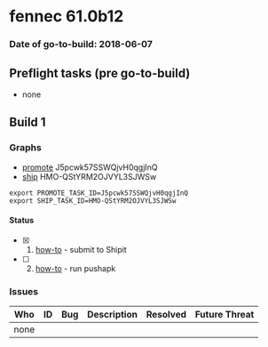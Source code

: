 # fennec 61.0b12

### Date of go-to-build: 2018-06-07

## Preflight tasks (pre go-to-build)
- none

## Build 1  

### Graphs
* [promote](https://tools.taskcluster.net/push-inspector/#/J5pcwk57SSWQjvH0qgjInQ) J5pcwk57SSWQjvH0qgjInQ
* [ship](https://tools.taskcluster.net/push-inspector/#/HMO-QStYRM2OJVYL3SJWSw) HMO-QStYRM2OJVYL3SJWSw
```
export PROMOTE_TASK_ID=J5pcwk57SSWQjvH0qgjInQ
export SHIP_TASK_ID=HMO-QStYRM2OJVYL3SJWSw
```


#### Status
- [x] 1.  [how-to](https://wiki.mozilla.org/Release:Release_Automation_on_Mercurial:Starting_a_Release#Submit_to_Ship_It)  - submit to Shipit
- [ ] 2.  [how-to](https://github.com/mozilla-releng/releasewarrior-2.0/blob/master/docs/release-promotion/mobile/howto.md)  - run pushapk

### Issues
| Who                 | ID               | Bug                                                                 | Description                | Resolved                | Future Threat                |
| ------------------- | ---------------- | ------------------------------------------------------------------- | -------------------------- | ----------------------- | ---------------------------- |
| none | | | | | |

